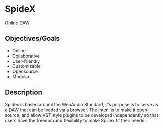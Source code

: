 # SpideX
Online DAW
## Objectives/Goals
- Online
- Collaborative
- User-friendly
- Customizable
- Opensource
- Modular
## Description
Spidex is based around the WebAudio Standard, it's purpose is to serve as a DAW that can be loaded via a browser. The intent is to make it open-source, and allow VST style plugins to be developed independently so that users have the freedom and flexibility to make Spidex fit their needs.
